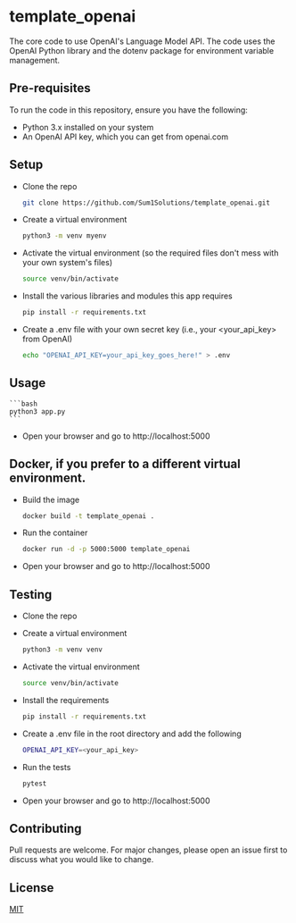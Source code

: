 # template_openai

The core code to use OpenAI's Language Model API. The code uses the OpenAI Python library and the dotenv package for environment variable management.

## Pre-requisites

To run the code in this repository, ensure you have the following:

- Python 3.x installed on your system
- An OpenAI API key, which you can get from openai.com

## Setup

- Clone the repo

    ```bash
    git clone https://github.com/Sum1Solutions/template_openai.git
    ```

- Create a virtual environment

    ```bash
    python3 -m venv myenv
    ```

- Activate the virtual environment (so the required files don't mess with your own system's files)

    ```bash
    source venv/bin/activate
    ```

- Install the various libraries and modules this app requires

    ```bash
    pip install -r requirements.txt
    ```

- Create a .env file with your own secret key (i.e., your <your_api_key> from OpenAI)

    ```bash
   echo "OPENAI_API_KEY=your_api_key_goes_here!" > .env
    ```

## Usage

    ```bash
    python3 app.py
    ```

- Open your browser and go to http://localhost:5000

## Docker, if you prefer to a different virtual environment.

- Build the image

    ```bash
    docker build -t template_openai .
    ```
- Run the container

    ```bash
    docker run -d -p 5000:5000 template_openai
    ```
- Open your browser and go to http://localhost:5000



## Testing

- Clone the repo
- Create a virtual environment

    ```bash
    python3 -m venv venv
    ```
- Activate the virtual environment

    ```bash
    source venv/bin/activate
    ```
- Install the requirements

    ```bash
    pip install -r requirements.txt
    ```
- Create a .env file in the root directory and add the following

    ```bash
    OPENAI_API_KEY=<your_api_key>
    ```
- Run the tests

    ```bash
    pytest
    ```
- Open your browser and go to http://localhost:5000

## Contributing
Pull requests are welcome. For major changes, please open an issue first to discuss what you would like to change.

## License
[MIT](https://choosealicense.com/licenses/mit/)


